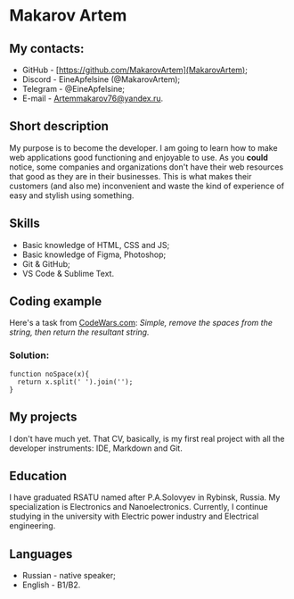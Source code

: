 # Makarov Artem

## My contacts:

- GitHub - [https://github.com/MakarovArtem](MakarovArtem);
- Discord - EineApfelsine (@MakarovArtem);
- Telegram - @EineApfelsine;
- E-mail - Artemmakarov76@yandex.ru.

## Short description

My purpose is to become the developer. I am going to learn how to make web applications good functioning and enjoyable to use. As you **could** notice, some companies and organizations don't have their web resources that good as they are in their businesses. This is what makes their customers (and also me) inconvenient and waste the kind of experience of easy and stylish using something.

## Skills

- Basic knowledge of HTML, CSS and JS; 
- Basic knowledge of Figma, Photoshop; 
- Git & GitHub;
- VS Code & Sublime Text.

## Coding example

Here's a task from [CodeWars.com](CodeWars.com): *Simple, remove the spaces from the string, then return the resultant string.*

### Solution:

```
function noSpace(x){
  return x.split(' ').join('');
}
```

## My projects

I don't have much yet. That CV, basically, is my first real project with all the developer instruments: IDE, Markdown and Git.

## Education

I have graduated RSATU named after P.A.Solovyev in Rybinsk, Russia. My specialization is Electronics and Nanoelectronics. Currently, I continue studying in the university with Electric power industry and Electrical engineering.

## Languages

- Russian - native speaker;
- English - B1/B2.
